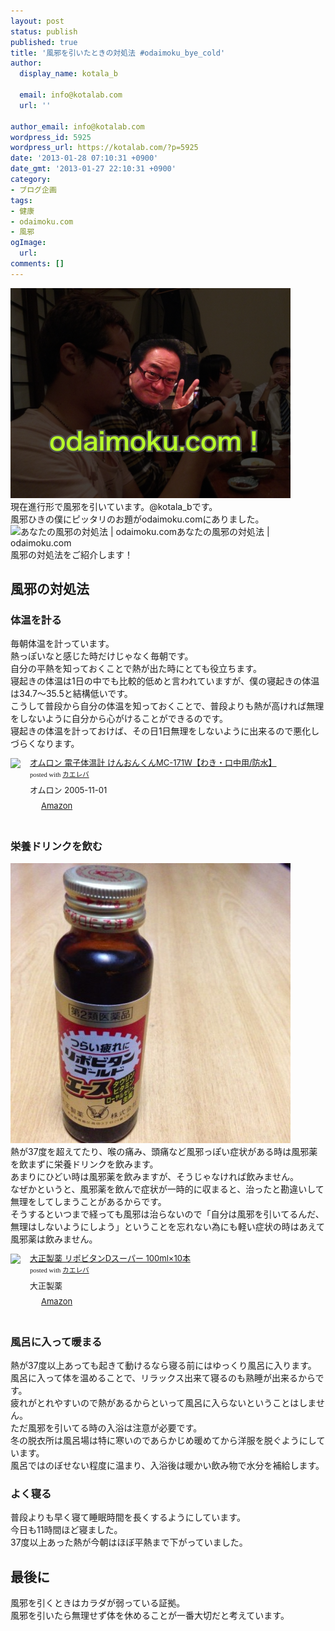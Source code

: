 ```yaml
---
layout: post
status: publish
published: true
title: '風邪を引いたときの対処法 #odaimoku_bye_cold'
author:
  display_name: kotala_b

  email: info@kotalab.com
  url: ''

author_email: info@kotalab.com
wordpress_id: 5925
wordpress_url: https://kotalab.com/?p=5925
date: '2013-01-28 07:10:31 +0900'
date_gmt: '2013-01-27 22:10:31 +0900'
category:
- ブログ企画
tags:
- 健康
- odaimoku.com
- 風邪
ogImage:
  url:
comments: []
---
```

<p><a href="/wp-content/uploads/slooProImg_20130106124750.png" target="_blank"><img src="/wp-content/uploads/slooProImg_20130106124750-448x336.png" alt="slooProImg_20130106124750.png" width="448" height="336" class="alignnone size-large wp-image-5544" /></a><br />
現在進行形で風邪を引いています。@kotala_bです。<br />
風邪ひきの僕にピッタリのお題がodaimoku.comにありました。<br />
<span class="removed_link" title="odaimoku.com/archives/32"><img class="alignleft" src="https://capture.heartrails.com/150x130?http://odaimoku.com/archives/32" alt="あなたの風邪の対処法 | odaimoku.com" width="150" height="130" /></span><span class="removed_link" title="odaimoku.com/archives/32">あなたの風邪の対処法 | odaimoku.com</span><span class="removed_link" title="b.hatena.ne.jp/entry/http://odaimoku.com/archives/32"><img border="0" src="https://b.hatena.ne.jp/entry/image/http://odaimoku.com/archives/32" alt="" /></span><br style="clear:both;" />風邪の対処法をご紹介します！<br />
</p>
<!--more-->
<h2>風邪の対処法</h2>
<h3>体温を計る</h3>
<p>毎朝体温を計っています。<br />
熱っぽいなと感じた時だけじゃなく毎朝です。<br />
自分の平熱を知っておくことで熱が出た時にとても役立ちます。<br />
寝起きの体温は1日の中でも比較的低めと言われていますが、僕の寝起きの体温は34.7〜35.5と結構低いです。<br />
こうして普段から自分の体温を知っておくことで、普段よりも熱が高ければ無理をしないように自分から心がけることができるのです。<br />
寝起きの体温を計っておけば、その日1日無理をしないように出来るので悪化しづらくなります。</p>
<div class="kaerebalink-box" style="text-align:left;padding-bottom:20px;font-size:small;/zoom: 1;overflow: hidden;">
<div class="kaerebalink-image" style="float:left;margin:0 15px 10px 0;"><a href="https://www.amazon.co.jp/exec/obidos/ASIN/B000CEIZQ0/same-22/ref=nosim/" rel="nofollow" target="_blank"><img src="https://images-fe.ssl-images-amazon.com/images/I/21pjXs1%2B%2BfL._SL160_.jpg" style="border: none;" /></a></div>
<div class="kaerebalink-info" style="line-height:120%;/zoom: 1;overflow: hidden;">
<div class="kaerebalink-name" style="margin-bottom:10px;line-height:120%"><a href="https://www.amazon.co.jp/exec/obidos/ASIN/B000CEIZQ0/same-22/ref=nosim/" rel="nofollow" target="_blank">オムロン 電子体温計 けんおんくんMC-171W【わき・口中用/防水】</a>
<div class="kaerebalink-powered-date" style="font-size:8pt;margin-top:5px;font-family:verdana;line-height:120%">posted with <a href="https://kaereba.com" target="_blank">カエレバ</a></div>
</div>
<div class="kaerebalink-detail" style="margin-bottom:5px;"> オムロン 2005-11-01    </div>
<div class="kaerebalink-link1" style="margin-top:10px;">
<div class="shoplinkamazon" style="display:inline;margin-right:5px;background: url('https://img.yomereba.com/tam_k_01.gif') 0 0 no-repeat;padding: 2px 0 2px 18px;white-space: nowrap;"><a href="https://www.amazon.co.jp/gp/search?keywords=MC-171W&__mk_ja_JP=%83J%83%5E%83J%83i&tag=same-22" rel="nofollow" target="_blank" title="アマゾン" >Amazon</a></div>
</div>
</div>
<div class="booklink-footer" style="clear: left"></div>
</div>
<h3>栄養ドリンクを飲む</h3>
<p><a href="/wp-content/uploads/kaze_130128_01.jpg" target="_blank"><img src="/wp-content/uploads/kaze_130128_01-448x448.jpg" alt="kaze_130128_01" width="448" height="448" class="alignnone size-large wp-image-5927" /></a><br />
熱が37度を超えてたり、喉の痛み、頭痛など風邪っぽい症状がある時は風邪薬を飲まずに栄養ドリンクを飲みます。<br />
あまりにひどい時は風邪薬を飲みますが、そうじゃなければ飲みません。<br />
なぜかというと、風邪薬を飲んで症状が一時的に収まると、治ったと勘違いして無理をしてしまうことがあるからです。<br />
そうするといつまで経っても風邪は治らないので「自分は風邪を引いてるんだ、無理はしないようにしよう」ということを忘れない為にも軽い症状の時はあえて風邪薬は飲みません。</p>
<div class="kaerebalink-box" style="text-align:left;padding-bottom:20px;font-size:small;/zoom: 1;overflow: hidden;">
<div class="kaerebalink-image" style="float:left;margin:0 15px 10px 0;"><a href="https://www.amazon.co.jp/exec/obidos/ASIN/B002CHJKG4/same-22/ref=nosim/" rel="nofollow" target="_blank"><img src="https://images-fe.ssl-images-amazon.com/images/I/41OIZb3KpxL._SL160_.jpg" style="border: none;" /></a></div>
<div class="kaerebalink-info" style="line-height:120%;/zoom: 1;overflow: hidden;">
<div class="kaerebalink-name" style="margin-bottom:10px;line-height:120%"><a href="https://www.amazon.co.jp/exec/obidos/ASIN/B002CHJKG4/same-22/ref=nosim/" rel="nofollow" target="_blank">大正製薬 リポビタンDスーパー 100ml&times;10本</a>
<div class="kaerebalink-powered-date" style="font-size:8pt;margin-top:5px;font-family:verdana;line-height:120%">posted with <a href="https://kaereba.com" target="_blank">カエレバ</a></div>
</div>
<div class="kaerebalink-detail" style="margin-bottom:5px;"> 大正製薬     </div>
<div class="kaerebalink-link1" style="margin-top:10px;">
<div class="shoplinkamazon" style="display:inline;margin-right:5px;background: url('https://img.yomereba.com/tam_k_01.gif') 0 0 no-repeat;padding: 2px 0 2px 18px;white-space: nowrap;"><a href="https://www.amazon.co.jp/gp/search?keywords=%91%E5%90%B3%90%BB%96%F2%20%83%8A%83%7C%83r%83%5E%83%93D%83X%81%5B%83p%81%5B&__mk_ja_JP=%83J%83%5E%83J%83i&tag=same-22" rel="nofollow" target="_blank" title="アマゾン" >Amazon</a></div>
</div>
</div>
<div class="booklink-footer" style="clear: left"></div>
</div>
<h3>風呂に入って暖まる</h3>
<p>熱が37度以上あっても起きて動けるなら寝る前にはゆっくり風呂に入ります。<br />
風呂に入って体を温めることで、リラックス出来て寝るのも熟睡が出来るからです。<br />
疲れがとれやすいので熱があるからといって風呂に入らないということはしません。<br />
ただ風邪を引いてる時の入浴は注意が必要です。<br />
冬の脱衣所は風呂場は特に寒いのであらかじめ暖めてから洋服を脱ぐようにしています。<br />
風呂ではのぼせない程度に温まり、入浴後は暖かい飲み物で水分を補給します。</p>
<h3>よく寝る</h3>
<p>普段よりも早く寝て睡眠時間を長くするようにしています。<br />
今日も11時間ほど寝ました。<br />
37度以上あった熱が今朝はほぼ平熱まで下がっていました。</p>
<h2>最後に</h2>
<p>風邪を引くときはカラダが弱っている証拠。<br />
風邪を引いたら無理せず体を休めることが一番大切だと考えています。</p>
